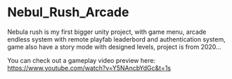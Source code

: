 # Nebul_Rush_Arcade
Nebula rush is my first bigger unity project, with game menu, arcade endless system with remote playfab leaderbord and authentication system, game also have a story mode with designed levels, project is from 2020...

You can check out a gameplay video preview here: https://www.youtube.com/watch?v=Y5NAncbYdGc&t=1s
